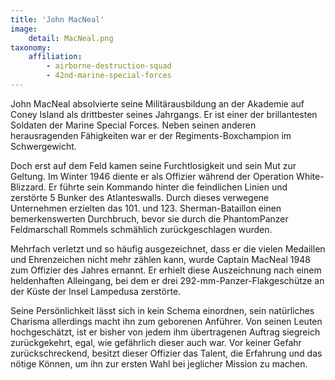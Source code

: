 ```yaml
---
title: 'John MacNeal'
image:
    detail: MacNeal.png
taxonomy:
    affiliation:
        - airborne-destruction-squad
        - 42nd-marine-special-forces
---
```


John MacNeal absolvierte seine Militärausbildung an der Akademie auf Coney Island als drittbester seines Jahrgangs. Er ist einer der brillantesten Soldaten der Marine Special Forces. Neben seinen anderen herausragenden Fähigkeiten war er der Regiments-Boxchampion im Schwergewicht.

Doch erst auf dem Feld kamen seine Furchtlosigkeit und sein Mut zur Geltung. Im Winter 1946 diente er als Offizier während der Operation White-Blizzard. Er führte sein Kommando hinter die feindlichen Linien und zerstörte 5 Bunker des Atlanteswalls. Durch dieses verwegene Unternehmen erzielten das 101. und 123. Sherman-Bataillon einen bemerkenswerten Durchbruch, bevor sie durch die PhantomPanzer Feldmarschall Rommels schmählich zurückgeschlagen wurden.

Mehrfach verletzt und so häufig ausgezeichnet, dass er die vielen Medaillen und Ehrenzeichen nicht mehr zählen kann, wurde Captain MacNeal 1948 zum Offizier des Jahres ernannt. Er erhielt diese Auszeichnung nach einem heldenhaften Alleingang, bei dem er drei 292-mm-Panzer-Flakgeschütze an der Küste der Insel Lampedusa zerstörte.

Seine Persönlichkeit lässt sich in kein Schema einordnen, sein natürliches Charisma allerdings macht ihn zum geborenen Anführer. Von seinen Leuten hochgeschätzt, ist er bisher von jedem ihm übertragenen Auftrag siegreich zurückgekehrt, egal, wie gefährlich dieser auch war. Vor keiner Gefahr zurückschreckend, besitzt dieser Offizier das Talent, die Erfahrung und das nötige Können, um ihn zur ersten Wahl bei jeglicher Mission zu machen.
